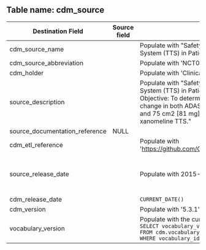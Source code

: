 ## Table name: cdm_source


| Destination Field | Source field | Logic | Comment field |
| --- | --- | --- | --- |
| cdm_source_name |  | Populate with "Safety and Efficacy of the Xanomeline Transdermal Therapeutic System (TTS) in Patients with Mild to Moderate alzheimer's disease." |  |
| cdm_source_abbreviation |  | Populate with 'NCT00987090' |  |
| cdm_holder |  | Populate with 'Clinical Trials Workgroup' |  |
| source_description |  | Populate with "Safety and Efficacy of the Xanomeline Transdermal Therapeutic System (TTS) in Patients with Mild to Moderate alzheimer's disease. Trial Primary Objective: To determine if there is a statistically significant relationship between the change in both ADAS-Cog and CIBIC+ scores, and drug dose (0, 50 cm2 [54 mg], and 75 cm2 [81 mg]). Trial Primary Objective: To document the safety profile of the xanomeline TTS." |  |
| source_documentation_reference | NULL |  |  |
| cdm_etl_reference |  | Populate with 'https://github.com/OHDSI/CommonDataModel/blob/v5.3.1/OMOP_CDM_v5_3_1.pdf' |  |
| source_release_date |  | Populate with 2015-03-31 | Interim Analysis Data Cutoff Date |
| cdm_release_date |  | `CURRENT_DATE()` |  |
| cdm_version |  | Populate with '5.3.1' |  |
| vocabulary_version |  | Populate with the current vocabulary version: <br> `SELECT vocabulary_version` <br> `FROM cdm.vocabulary` <br> `WHERE vocabulary_id = ‘None’` |  |
